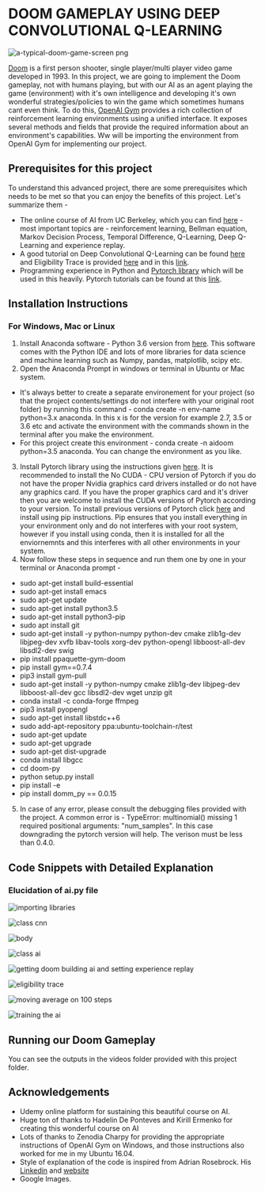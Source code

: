 # DOOM GAMEPLAY USING DEEP CONVOLUTIONAL Q-LEARNING

![a-typical-doom-game-screen png](https://user-images.githubusercontent.com/35863175/46059427-d052e880-c17c-11e8-988d-b22377752f8c.jpg)

[Doom](https://en.wikipedia.org/wiki/Doom_(1993_video_game)) is a first person shooter, single player/multi player video game developed in 1993. In this project, we are going to implement the Doom gameplay, not with humans playing, but with our AI as an agent playing the game (environment) with it's own intelligence and developing it's own wonderful strategies/policies to win the game which sometimes humans cant even think. To do this, [OpenAI Gym](https://gym.openai.com/) provides a rich collection of reinforcement learning environments using a unified interface. It exposes several methods and fields that provide the required information about an environment's capabilities. Ww will be importing the environment from OpenAI Gym for implementing our project.

## Prerequisites for this project

To understand this advanced project, there are some prerequisites which needs to be met so that you can enjoy the benefits of this project. Let's summarize them - 
* The online course of AI from UC Berkeley, which you can find [here](http://ai.berkeley.edu/lecture_videos.html) - most important topics are - reinforcement learning, Bellman equation, Markov Decision Process, Temporal Difference, Q-Learning, Deep Q-Learning and experience replay.
* A good tutorial on Deep Convolutional Q-Learning can be found [here](https://vmayoral.github.io/robots,/ai,/deep/learning,/rl,/reinforcement/learning/2016/08/07/deep-convolutional-q-learning/) and Eligibility Trace is provided [here](https://amreis.github.io/ml/reinf-learn/2017/11/02/reinforcement-learning-eligibility-traces.html) and in this [link](http://pierrelucbacon.com/traces/).
* Programming experience in Python and [Pytorch library](https://pytorch.org/) which will be used in this heavily. Pytorch tutorials can be found at this [link](https://pytorch.org/tutorials/).

## Installation Instructions
### For Windows, Mac or Linux
1. Install Anaconda software - Python 3.6 version from [here](https://www.anaconda.com/download/). This software comes with the Python IDE and lots of more libraries for data science and machine learning such as Numpy, pandas, matplotlib, scipy etc.
2. Open the Anaconda Prompt in windows or terminal in Ubuntu or Mac system.
* It's always better to create a separate environement for your project (so that the project contents/settings do not interfere with your original root folder) by running this command - conda create -n env-name python=3.x anaconda. In this x is for the version for example 2.7, 3.5 or 3.6 etc and activate the environment with the commands shown in the terminal after you make the environment.
* For this project create this environment - conda create -n aidoom python=3.5 anaconda. You can change the environment as you like.
3. Install Pytorch library using the instructions given [here](https://pytorch.org/get-started/locally/). It is recommended to install the No CUDA - CPU version of Pytorch if you do not have the proper Nvidia graphics card drivers installed or do not have any graphics card. If you have the proper graphics card and it's driver then you are welcome to install the CUDA versions of Pytorch according to your version. To install previous versions of Pytorch click [here](https://pytorch.org/get-started/previous-versions/) and install using pip instructions. Pip ensures that you install everything in your environment only and do not interferes with your root system, however if you install using conda, then it is installed for all the enviornemnts and this interferes with all other environments in your system.
4. Now follow these steps in sequence and run them one by one in your terminal or Anaconda prompt - 
* sudo apt-get install  build-essential
* sudo apt-get install emacs
* sudo apt-get update
* sudo apt-get install python3.5
* sudo apt-get install python3-pip
* sudo apt install git
* sudo apt-get install -y python-numpy python-dev cmake zlib1g-dev libjpeg-dev xvfb libav-tools xorg-dev python-opengl libboost-all-dev libsdl2-dev swig
* pip install ppaquette-gym-doom
* pip install gym==0.7.4
* pip3 install gym-pull
* sudo  apt-get install -y python-numpy cmake zlib1g-dev libjpeg-dev libboost-all-dev gcc libsdl2-dev wget unzip git
* conda install -c conda-forge ffmpeg
* pip3 install pyopengl
* sudo apt-get install libstdc++6
* sudo add-apt-repository ppa:ubuntu-toolchain-r/test 
* sudo apt-get update
* sudo apt-get upgrade
* sudo apt-get dist-upgrade
* conda install libgcc
* cd doom-py
* python setup.py install
* pip install -e
* pip install domm_py == 0.0.15
5. In case of any error, please consult the debugging files provided with the project. A common error is - TypeError: multinomial() missing 1 required positional arguments: "num_samples". In this case downgrading the pytorch version will help. The verison must be less than 0.4.0.

## Code Snippets with Detailed Explanation
### Elucidation of ai.py file
![importing libraries](https://user-images.githubusercontent.com/35863175/46059437-de086e00-c17c-11e8-8b3e-c76b9f304312.JPG)

![class cnn](https://user-images.githubusercontent.com/35863175/46059450-e791d600-c17c-11e8-8399-e5de5da1d1aa.JPG)

![body](https://user-images.githubusercontent.com/35863175/46059467-f37d9800-c17c-11e8-8055-31e570b9d21f.JPG)

![class ai](https://user-images.githubusercontent.com/35863175/46059470-f8dae280-c17c-11e8-86a1-3b89cc634858.JPG)

![getting doom building ai and setting experience replay](https://user-images.githubusercontent.com/35863175/46059476-02644a80-c17d-11e8-9aac-4d0806ac55e3.JPG)

![eligibility trace](https://user-images.githubusercontent.com/35863175/46059486-0bedb280-c17d-11e8-9e87-a72e03522646.JPG)

![moving average on 100 steps](https://user-images.githubusercontent.com/35863175/46059490-10b26680-c17d-11e8-8e2b-87c46024db3d.JPG)

![training the ai](https://user-images.githubusercontent.com/35863175/46059497-190aa180-c17d-11e8-986c-941458cf47c2.JPG)



## Running our Doom Gameplay
You can see the outputs in the videos folder provided with this project folder.

## Acknowledgements
* Udemy online platform for sustaining this beautiful course on AI.
* Huge ton of thanks to Hadelin De Ponteves and Kirill Ermenko for creating this wonderful course on AI
* Lots of thanks to Zenodia Charpy for providing the appropriate instructions of OpenAI Gym on Windows, and those instructions also worked for me in my Ubuntu 16.04.
* Style of explanation of the code is inspired from Adrian Rosebrock. His [Linkedin](https://www.linkedin.com/in/adrian-rosebrock-59b8732a) and [website](https://www.pyimagesearch.com/author/adrian/)
* Google Images.












